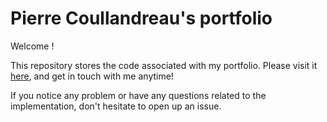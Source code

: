 # Pierre Coullandreau's portfolio

Welcome !

This repository stores the code associated with my portfolio. Please visit it [here](pcoullandreau.github.io), and get in touch with me anytime!

If you notice any problem or have any questions related to the implementation, don't hesitate to open up an issue. 

